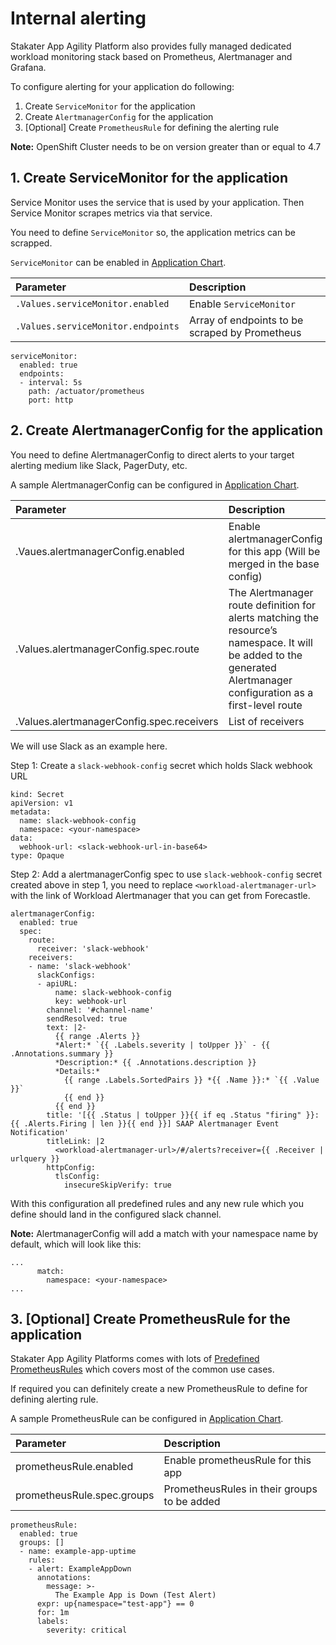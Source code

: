 # Internal alerting

Stakater App Agility Platform also provides fully managed dedicated workload monitoring stack based on Prometheus, Alertmanager and Grafana.

To configure alerting for your application do following:

1. Create `ServiceMonitor` for the application
2. Create `AlertmanagerConfig` for the application
3. [Optional] Create `PrometheusRule` for defining the alerting rule

**Note:** OpenShift Cluster needs to be on version greater than or equal to 4.7

## 1. Create ServiceMonitor for the application

Service Monitor uses the service that is used by your application. Then Service Monitor scrapes metrics via that service.

You need to define `ServiceMonitor` so, the application metrics can be scrapped.

`ServiceMonitor` can be enabled in [Application Chart](https://github.com/stakater-charts/application).

| Parameter | Description |
|:---|:---|
| `.Values.serviceMonitor.enabled` | Enable `ServiceMonitor`
| `.Values.serviceMonitor.endpoints` | Array of endpoints to be scraped by Prometheus

```
serviceMonitor:
  enabled: true
  endpoints:
  - interval: 5s
    path: /actuator/prometheus
    port: http
```

## 2. Create AlertmanagerConfig for the application

You need to define AlertmanagerConfig to direct alerts to your target alerting medium like Slack, PagerDuty, etc.

A sample AlertmanagerConfig can be configured in [Application Chart](https://github.com/stakater-charts/application).

| Parameter | Description |
|:---|:---|
| .Vaues.alertmanagerConfig.enabled | Enable alertmanagerConfig for this app (Will be merged in the base config) 
| .Values.alertmanagerConfig.spec.route | The Alertmanager route definition for alerts matching the resource’s namespace. It will be added to the generated Alertmanager configuration as a first-level route 
| .Values.alertmanagerConfig.spec.receivers | List of receivers  

We will use Slack as an example here. 

Step 1: Create a `slack-webhook-config` secret which holds Slack webhook URL

```
kind: Secret
apiVersion: v1
metadata:
  name: slack-webhook-config
  namespace: <your-namespace>
data:
  webhook-url: <slack-webhook-url-in-base64>
type: Opaque
```

Step 2: Add a alertmanagerConfig spec to use `slack-webhook-config` secret created above in step 1, you need to replace `<workload-alertmanager-url>` with the link of Workload Alertmanager that you can get from Forecastle.

```
alertmanagerConfig:
  enabled: true
  spec:
    route:
      receiver: 'slack-webhook'
    receivers:
    - name: 'slack-webhook'
      slackConfigs:
      - apiURL: 
          name: slack-webhook-config
          key: webhook-url
        channel: '#channel-name'
        sendResolved: true
        text: |2-
          {{ range .Alerts }}
          *Alert:* `{{ .Labels.severity | toUpper }}` - {{ .Annotations.summary }}
          *Description:* {{ .Annotations.description }}
          *Details:*
            {{ range .Labels.SortedPairs }} *{{ .Name }}:* `{{ .Value }}`
            {{ end }}
          {{ end }}
        title: '[{{ .Status | toUpper }}{{ if eq .Status "firing" }}:{{ .Alerts.Firing | len }}{{ end }}] SAAP Alertmanager Event Notification'
        titleLink: |2
          <workload-alertmanager-url>/#/alerts?receiver={{ .Receiver | urlquery }}
        httpConfig:
          tlsConfig:
            insecureSkipVerify: true
```

With this configuration all predefined rules and any new rule which you define should land in the configured slack channel.

**Note:**
AlertmanagerConfig will add a match with your namespace name by default, which will look like this:

```
...
      match:
        namespace: <your-namespace>
...
```

## 3. [Optional] Create PrometheusRule for the application

Stakater App Agility Platforms comes with lots of [Predefined PrometheusRules](./predefined-prometheusrules.md) which covers most of the common use cases.

If required you can definitely create a new PrometheusRule to define for defining alerting rule.

A sample PrometheusRule can be configured in [Application Chart](https://github.com/stakater-charts/application).

| Parameter | Description |
|:---|:---|
| prometheusRule.enabled | Enable prometheusRule for this app 
| prometheusRule.spec.groups | PrometheusRules in their groups to be added 
~~~
prometheusRule:
  enabled: true
  groups: []    
  - name: example-app-uptime
    rules:
    - alert: ExampleAppDown
      annotations:
        message: >-
          The Example App is Down (Test Alert)
      expr: up{namespace="test-app"} == 0
      for: 1m
      labels:
        severity: critical 
~~~

